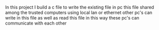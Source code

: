In this project 
I build a c file to write the existing file in pc
this file shared among the trusted computers using local lan or ethernet
other pc's can write in this file as well as read this file
in this way these pc's can communicate with each other
